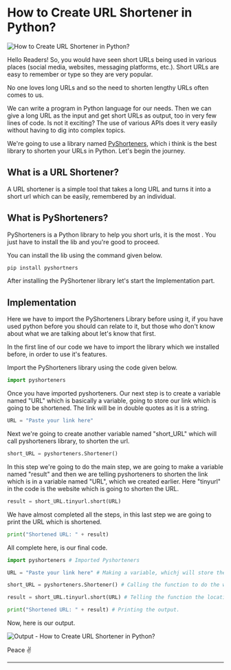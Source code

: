# How to Create URL Shortener in Python?

![How to Create URL Shortener in Python?](https://blogger.googleusercontent.com/img/a/AVvXsEgzKQPZGCq-iWBIRwqskNta2oaKivuPF4IdiQehvzOi5NApgPjSA-Sjo9nh4kDNJvQDP3GhN0zIp5Km3ocljnw8aMw0KjmVa8OunHJLHFz3Sz3UA2VmPxYhajOKVnqH4tQW2baXdKO-dg4zKQtaicctHt1zpV_bjibpv5wnAphs_UIL0FzZ0w3iIZXN "How to Create URL Shortener in Python?")

Hello Readers! So, you would have seen short URLs being used in various places (social media, websites, messaging platforms, etc.). Short URLs are easy to remember or type so they are very popular. 

No one loves long URLs and so the need to shorten lengthy URLs often comes to us.

We can write a program in Python language for our needs. Then we can give a long URL as the input and get short URLs as output, too in very few lines of code. Is not it exciting? The use of various APIs does it very easily without having to dig into complex topics.

We're going to use a library named [PyShorteners](https://pypi.org/project/pyshorteners/), which i think is the best library to shorten your URLs in Python. Let's begin the journey.

## What is a URL Shortener?
A URL shortener is a simple tool that takes a long URL and turns it into a short url which can be easily, remembered by an individual.

## What is PyShorteners?
PyShorteners is a Python library to help you short urls, it is the most . You just have to install the lib and you're good to proceed.

You can install the lib using the command given below.

```python
pip install pyshortners
```

After installing the PyShortener library let's start the Implementation part.

## Implementation

Here we have to import the PyShorteners Library before using it, if you have used python before you should can relate to it, but those who don't know about what we are talking about let's know that first.

In the first line of our code we have to import the library which we installed before, in order to use it's features.

Import the PyShorteners library using the code given below.

```python
import pyshorteners
```

Once you have imported pyshorteners. Our next step is to create a variable named "URL" which is basically a variable, going to store our link which is going to be shortened. The link will be in double quotes as it is a string.

```python
URL = "Paste your link here"
```

Next we're going to create another variable named "short_URL" which will call pyshorteners library, to shorten the url.

```python
short_URL = pyshorteners.Shortener()
```

In this step we're going to do the main step, we are going to make a variable named "result" and then we are telling pyshorteners to shorten the link which is in a variable named "URL", which we created earlier. Here "tinyurl" in the code is the website which is going to shorten the URL.

```python
result = short_URL.tinyurl.short(URL)
```

We have almost completed all the steps, in this last step we are going to print the URL which is shortened.

```python
print("Shortened URL: " + result)
```

All complete here, is our final code.

```python
import pyshorteners # Imported Pyshorteners

URL = "Paste your link here" # Making a variable, whichj will store the link.

short_URL = pyshorteners.Shortener() # Calling the function to do the work.

result = short_URL.tinyurl.short(URL) # Telling the function the location of the link.

print("Shortened URL: " + result) # Printing the output.
```

Now, here is our output.

![Output - How to Create URL Shortener in Python?](https://1.bp.blogspot.com/-bCoM5wFgSEQ/YKk0O5-btTI/AAAAAAAABjU/0bXTFkq5WYUf3ZR9UfnyJqk5EZuDjgWBwCLcBGAsYHQ/s16000/Output.png "Output - How to Create URL Shortener in Python?")

Peace ✌️

----